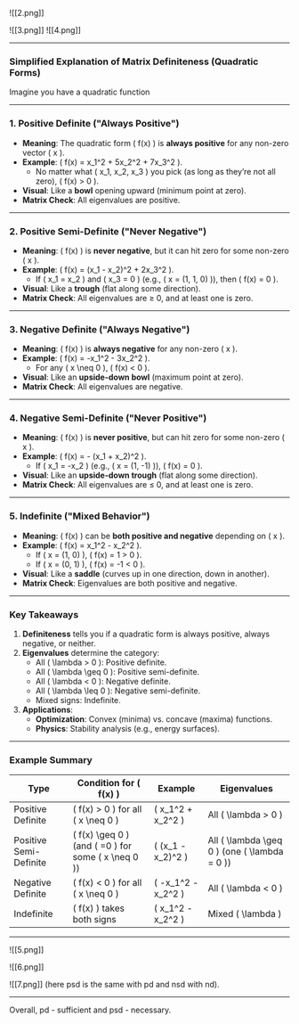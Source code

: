 ![[2.png]]

![[3.png]]
![[4.png]]

----
### **Simplified Explanation of Matrix Definiteness (Quadratic Forms)**

Imagine you have a quadratic function

---

### **1. Positive Definite ("Always Positive")**
- **Meaning**: The quadratic form \( f(x) \) is **always positive** for any non-zero vector \( x \).  
- **Example**: \( f(x) = x_1^2 + 5x_2^2 + 7x_3^2 \).  
  - No matter what \( x_1, x_2, x_3 \) you pick (as long as they’re not all zero), \( f(x) > 0 \).  
- **Visual**: Like a **bowl** opening upward (minimum point at zero).  
- **Matrix Check**: All eigenvalues are positive.

---

### **2. Positive Semi-Definite ("Never Negative")**
- **Meaning**: \( f(x) \) is **never negative**, but it can hit zero for some non-zero \( x \).  
- **Example**: \( f(x) = (x_1 - x_2)^2 + 2x_3^2 \).  
  - If \( x_1 = x_2 \) and \( x_3 = 0 \) (e.g., \( x = (1, 1, 0) \)), then \( f(x) = 0 \).  
- **Visual**: Like a **trough** (flat along some direction).  
- **Matrix Check**: All eigenvalues are ≥ 0, and at least one is zero.

---

### **3. Negative Definite ("Always Negative")**
- **Meaning**: \( f(x) \) is **always negative** for any non-zero \( x \).  
- **Example**: \( f(x) = -x_1^2 - 3x_2^2 \).  
  - For any \( x \neq 0 \), \( f(x) < 0 \).  
- **Visual**: Like an **upside-down bowl** (maximum point at zero).  
- **Matrix Check**: All eigenvalues are negative.

---

### **4. Negative Semi-Definite ("Never Positive")**
- **Meaning**: \( f(x) \) is **never positive**, but can hit zero for some non-zero \( x \).  
- **Example**: \( f(x) = - (x_1 + x_2)^2 \).  
  - If \( x_1 = -x_2 \) (e.g., \( x = (1, -1) \)), \( f(x) = 0 \).  
- **Visual**: Like an **upside-down trough** (flat along some direction).  
- **Matrix Check**: All eigenvalues are ≤ 0, and at least one is zero.

---

### **5. Indefinite ("Mixed Behavior")**
- **Meaning**: \( f(x) \) can be **both positive and negative** depending on \( x \).  
- **Example**: \( f(x) = x_1^2 - x_2^2 \).  
  - If \( x = (1, 0) \), \( f(x) = 1 > 0 \).  
  - If \( x = (0, 1) \), \( f(x) = -1 < 0 \).  
- **Visual**: Like a **saddle** (curves up in one direction, down in another).  
- **Matrix Check**: Eigenvalues are both positive and negative.

---

### **Key Takeaways**
1. **Definiteness** tells you if a quadratic form is always positive, always negative, or neither.  
2. **Eigenvalues** determine the category:  
   - All \( \lambda > 0 \): Positive definite.  
   - All \( \lambda \geq 0 \): Positive semi-definite.  
   - All \( \lambda < 0 \): Negative definite.  
   - All \( \lambda \leq 0 \): Negative semi-definite.  
   - Mixed signs: Indefinite.  
3. **Applications**:  
   - **Optimization**: Convex (minima) vs. concave (maxima) functions.  
   - **Physics**: Stability analysis (e.g., energy surfaces).  

---

### **Example Summary**
| Type                | Condition for \( f(x) \)      | Example                     | Eigenvalues       |
|---------------------|-----------------------------|----------------------------|-------------------|
| Positive Definite   | \( f(x) > 0 \) for all \( x \neq 0 \) | \( x_1^2 + x_2^2 \)         | All \( \lambda > 0 \) |
| Positive Semi-Definite | \( f(x) \geq 0 \) (and \( =0 \) for some \( x \neq 0 \)) | \( (x_1 - x_2)^2 \) | All \( \lambda \geq 0 \) (one \( \lambda = 0 \)) |
| Negative Definite   | \( f(x) < 0 \) for all \( x \neq 0 \) | \( -x_1^2 - x_2^2 \)        | All \( \lambda < 0 \) |
| Indefinite          | \( f(x) \) takes both signs  | \( x_1^2 - x_2^2 \)         | Mixed \( \lambda \) |

----
![[5.png]]

![[6.png]]

![[7.png]]
(here psd is the same with pd and nsd with nd).



------
Overall, pd - sufficient and psd - necessary.